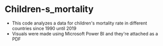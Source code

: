 # Children-s_mortality
- This code analyzes a data for children's mortality rate in different countries since 1990 until 2019
- Visuals were made using Microsoft Power BI and they're attached as a PDF
